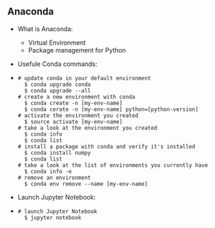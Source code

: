 ## Anaconda

* What is Anaconda:

  * Virtual Environment
  * Package management for Python

* Usefule Conda commands:

* ```
  # update conda in your default environment 
    $ conda upgrade conda
    $ conda upgrade --all
  # create a new environment with conda
    $ conda create -n [my-env-name]
    $ conda cerate -n [my-env-name] python=[python-version]
  # activate the environment you created
    $ source activate [my-env-name]
  # take a look at the environment you created
    $ conda info
    $ conda list
  # install a package with conda and verify it's installed
    $ conda install numpy
    $ conda list
  # take a look at the list of environments you currently have
    $ conda info -e
  # remove an environment
    $ conda env remove --name [my-env-name]
  ```

* Launch Jupyter Notebook:

* ```
  # launch Jupyter Notebook
    $ jupyter notebook
  ```


